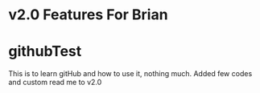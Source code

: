 # v2.0 Features For Brian
# githubTest
This is to learn gitHub and how to use it, nothing much.
Added few codes and custom read me to v2.0

